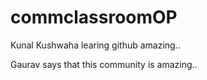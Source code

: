 # commclassroomOP

Kunal Kushwaha learing github amazing..

Gaurav says that this community is amazing..
